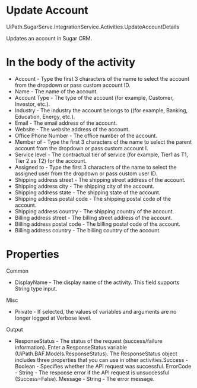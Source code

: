﻿# Update Account

UiPath.SugarServe.IntegrationService.Activities.UpdateAccountDetails

Updates an account in Sugar CRM.

# In the body of the activity

* Account - Type the first 3 characters of the name to select the account from the dropdown or pass custom account ID.
* Name - The name of the account.
* Account Type - The type of the account (for example, Customer, Investor, etc.).
* Industry - The industry the account belongs to ((for example, Banking, Education, Energy, etc.).
* Email - The email address of the account.
* Website - The website address of the account.
* Office Phone Number - The office number of the account.
* Member of - Type the first 3 characters of the name to select the parent account from the dropdown or pass custom account I.
* Service level - The contractual tier of service (for example, Tier1 as T1, Tier 2 as T2) for the account.
* Assigned to - Type the first 3 characters of the name to select the assigned user from the dropdown or pass custom user ID.
* Shipping address street - The shipping street address of the account.
* Shipping address city - The shipping city of the account.
* Shipping address state - The shipping state of the account.
* Shipping address postal code - The shipping postal code of the account.
* Shipping address country - The shipping country of the account.
* Billing address street - The billing street address of the account.
* Billing address postal code - The billing postal code of the account.
* Billing address country - The billing country of the account.

# Properties

Common

* DisplayName - The display name of the activity. This field supports String type input.

Misc

* Private - If selected, the values of variables and arguments are no longer logged at Verbose level.

Output

* ResponseStatus - The status of the request (success/failure information). Enter a ResponseStatus variable (UiPath.BAF.Models.ResponseStatus). The ResponseStatus object includes three properties that you can use in other activities.Success - Boolean - Specifies whether the API request was successful. ErrorCode - String - The response error if the API request is unsuccessful (Success=False). Message - String - The error message.
